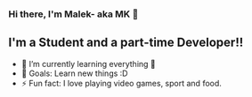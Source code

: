 ### Hi there, I'm Malek- aka MK 👋 

## I'm a Student and a part-time Developer!!

- 🌱 I’m currently learning everything 🤣
- 🥅 Goals: Learn new things :D
- ⚡ Fun fact: I love playing video games, sport and food.


